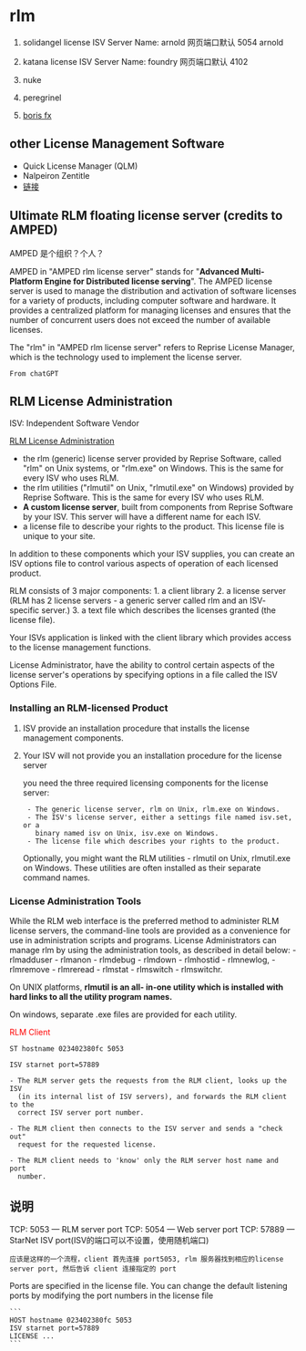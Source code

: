 # rlm

1. solidangel
    license ISV Server Name: arnold
    网页端口默认 5054
    arnold

2. katana
    license ISV Server Name: foundry
    网页端口默认 4102

3. nuke

4. peregrinel

5. [boris fx](https://borisfx.com/support/documentation/rlm-license-server/#linux)

## other License Management Software

- Quick License Manager (QLM)
- Nalpeiron Zentitle
- [链接](https://sourceforge.net/software/license-management/)

## Ultimate RLM floating license server (credits to AMPED)

AMPED 是个组织？个人？

AMPED in "AMPED rlm license server" stands for "**Advanced Multi-Platform Engine
for Distributed license serving**". The AMPED license server is used to manage
the distribution and activation of software licenses for a variety of products,
including computer software and hardware. It provides a centralized platform
for managing licenses and ensures that the number of concurrent users does not
exceed the number of available licenses.

The "rlm" in "AMPED rlm license server" refers to Reprise License Manager,
which is the technology used to implement the license server.

    From chatGPT

## RLM License Administration

ISV: Independent Software Vendor

[RLM License Administration](extension://bfdogplmndidlpjfhoijckpakkdjkkil/pdf/viewer.html?file=https%3A%2F%2Fwww.reprisesoftware.com%2FRLM_License_Administration.pdf)

- the rlm (generic) license server provided by Reprise Software, called "rlm"
  on Unix systems, or "rlm.exe" on Windows. This is the same for every ISV who
  uses RLM.
- the rlm utilities ("rlmutil" on Unix, "rlmutil.exe" on Windows) provided by
  Reprise Software. This is the same for every ISV who uses RLM.
- **A custom license server**, built from components from Reprise Software by your
  ISV. This server will have a different name for each ISV.
- a license file to describe your rights to the product. This license file is
  unique to your site.

In addition to these components which your ISV supplies, you can create an ISV
options file to control various aspects of operation of each licensed product.

 RLM consists of 3 major components:
    1. a client library
    2. a license server (RLM has 2 license servers - a generic server called
       rlm and an ISV- specific server.)
    3. a text file which describes the licenses granted (the license file).

Your ISVs application is linked with the client library which provides access
to the license management functions.

License Administrator, have the ability to control certain aspects of the
license server's operations by specifying options in a file called the ISV
Options File.

### Installing an RLM-licensed Product

1. ISV provide an installation procedure that installs the license management
   components.

2. Your ISV will not provide you an installation procedure for the license
   server

    you need the three required licensing components for the license server:

        - The generic license server, rlm on Unix, rlm.exe on Windows.
        - The ISV's license server, either a settings file named isv.set, or a
          binary named isv on Unix, isv.exe on Windows.
        - The license file which describes your rights to the product.

    Optionally, you might want the RLM utilities - rlmutil on Unix, rlmutil.exe
    on Windows.  These utilities are often installed as their separate command
    names.

### License Administration Tools

 While the RLM web interface is the preferred method to administer RLM license
 servers, the command-line tools are provided as a convenience for use in
 administration scripts and programs. License Administrators can manage rlm by
 using the administration tools, as described in detail below:
    - rlmadduser
    - rlmanon
    - rlmdebug
    - rlmdown
    - rlmhostid
    - rlmnewlog,
    - rlmremove
    - rlmreread
    - rlmstat
    - rlmswitch
    - rlmswitchr.

On UNIX platforms, **rlmutil is an all- in-one utility which is installed with
hard links to all the utility program names.**

On windows, separate .exe files are provided for each utility.

<font color=red>RLM Client</font>

    ST hostname 023402380fc 5053

    ISV starnet port=57889
    
    - The RLM server gets the requests from the RLM client, looks up the ISV
      (in its internal list of ISV servers), and forwards the RLM client to the
      correct ISV server port number.

    - The RLM client then connects to the ISV server and sends a "check out"
      request for the requested license.

    - The RLM client needs to 'know' only the RLM server host name and port
      number.

## 说明

TCP: 5053 — RLM server port
TCP: 5054 — Web server port
TCP: 57889 — StarNet ISV port(ISV的端口可以不设置，使用随机端口)

    应该是这样的一个流程，client 首先连接 port5053, rlm 服务器找到相应的license
    server port, 然后告诉 client 连接指定的 port

Ports are specified in the license file. You can change the default listening
ports by modifying the port numbers in the license file

    ```
    HOST hostname 023402380fc 5053
    ISV starnet port=57889
    LICENSE ...
    ```
